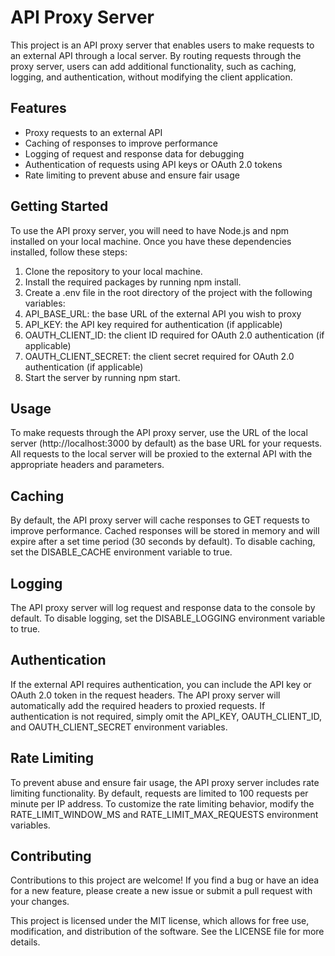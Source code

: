 # API Proxy Server
This project is an API proxy server that enables users to make requests to an external API through a local server. By routing requests through the proxy server, users can add additional functionality, such as caching, logging, and authentication, without modifying the client application.

## Features
- Proxy requests to an external API
- Caching of responses to improve performance
- Logging of request and response data for debugging
- Authentication of requests using API keys or OAuth 2.0 tokens
- Rate limiting to prevent abuse and ensure fair usage

## Getting Started
To use the API proxy server, you will need to have Node.js and npm installed on your local machine. Once you have these dependencies installed, follow these steps:

1.  Clone the repository to your local machine.
2.  Install the required packages by running npm install.
3.  Create a .env file in the root directory of the project with the following variables:
4.  API_BASE_URL: the base URL of the external API you wish to proxy
5.  API_KEY: the API key required for authentication (if applicable)
6.  OAUTH_CLIENT_ID: the client ID required for OAuth 2.0 authentication (if applicable)
7.  OAUTH_CLIENT_SECRET: the client secret required for OAuth 2.0 authentication (if applicable)
8.  Start the server by running npm start.

## Usage
To make requests through the API proxy server, use the URL of the local server (http://localhost:3000 by default) as the base URL for your requests. All requests to the local server will be proxied to the external API with the appropriate headers and parameters.

## Caching
By default, the API proxy server will cache responses to GET requests to improve performance. Cached responses will be stored in memory and will expire after a set time period (30 seconds by default). To disable caching, set the DISABLE_CACHE environment variable to true.

## Logging
The API proxy server will log request and response data to the console by default. To disable logging, set the DISABLE_LOGGING environment variable to true.

## Authentication
If the external API requires authentication, you can include the API key or OAuth 2.0 token in the request headers. The API proxy server will automatically add the required headers to proxied requests. If authentication is not required, simply omit the API_KEY, OAUTH_CLIENT_ID, and OAUTH_CLIENT_SECRET environment variables.

## Rate Limiting
To prevent abuse and ensure fair usage, the API proxy server includes rate limiting functionality. By default, requests are limited to 100 requests per minute per IP address. To customize the rate limiting behavior, modify the RATE_LIMIT_WINDOW_MS and RATE_LIMIT_MAX_REQUESTS environment variables.

## Contributing
Contributions to this project are welcome! If you find a bug or have an idea for a new feature, please create a new issue or submit a pull request with your changes.

This project is licensed under the MIT license, which allows for free use, modification, and distribution of the software. See the LICENSE file for more details.
